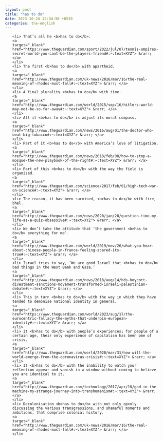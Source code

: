 ```yaml
---
layout: post
title: "has to do"
date: 2023-10-26 12:34:56 +0530
categories: the-english
---
```

<ol>

    <li> That’s all he <b>has to do</b>.
    <a 
    target="_blank" 
    href="https://www.theguardian.com/sport/2022/jul/07/tennis-umpires-secret-world-you-cant-be-the-players-friend#:~:text=XYZ"> &rarr; </a>
    </li>
    <li> The first <b>has to do</b> with apartheid.
    <a 
    target="_blank" 
    href="http://www.theguardian.com/uk-news/2016/mar/16/the-real-meaning-of-rhodes-must-fall#:~:text=XYZ"> &rarr; </a>
    </li>
    <li> A final plurality <b>has to do</b> with time.
    <a 
    target="_blank" 
    href="http://www.theguardian.com/world/2015/sep/16/hitlers-world-may-not-be-so-far-away#:~:text=XYZ"> &rarr; </a>
    </li>
    <li> All it <b>has to do</b> is adjust its moral compass.
    <a 
    target="_blank" 
    href="http://www.theguardian.com/news/2016/aug/01/the-doctor-who-beat-big-tobacco#:~:text=XYZ"> &rarr; </a>
    </li>
    <li> Part of it <b>has to do</b> with America’s love of litigation.
    <a 
    target="_blank" 
    href="http://www.theguardian.com/news/2018/feb/08/how-to-stop-a-mosque-the-new-playbook-of-the-right#:~:text=XYZ"> &rarr; </a>
    </li>
    <li> Part of this <b>has to do</b> with the way the field is organised.
    <a 
    target="_blank" 
    href="http://www.theguardian.com/science/2017/feb/01/high-tech-war-on-science#:~:text=XYZ"> &rarr; </a>
    </li>
    <li> The reason, it has been surmised, <b>has to do</b> with fire, bhel.
    <a 
    target="_blank" 
    href="http://www.theguardian.com/news/2020/jan/28/question-time-my-life-as-a-quiz-obsessive#:~:text=XYZ"> &rarr; </a>
    </li>
    <li> We don’t take the attitude that ‘the government <b>has to do</b> everything for me’.
    <a 
    target="_blank" 
    href="http://www.theguardian.com/world/2019/nov/26/what-you-hear-about-chinese-people-in-france-feeling-scared-its-true#:~:text=XYZ"> &rarr; </a>
    </li>
    <li> Israel tries to say, ‘We are good Israel that <b>has to do</b> bad things in the West Bank and Gaza.’
    <a 
    target="_blank" 
    href="http://www.theguardian.com/news/2018/aug/14/bds-boycott-divestment-sanctions-movement-transformed-israeli-palestinian-debate#:~:text=XYZ"> &rarr; </a>
    </li>
    <li> This in turn <b>has to do</b> with the way in which they have tended to demonise national identity in general.
    <a 
    target="_blank" 
    href="https://www.theguardian.com/world/2023/aug/17/the-eurocentric-fallacy-the-myths-that-underpin-european-identity#:~:text=XYZ"> &rarr; </a>
    </li>
    <li> It <b>has to do</b> with people’s experiences; for people of a certain age, their only experience of capitalism has been one of crisis.
    <a 
    target="_blank" 
    href="http://www.theguardian.com/world/2020/mar/31/how-will-the-world-emerge-from-the-coronavirus-crisis#:~:text=XYZ"> &rarr; </a>
    </li>
    <li> It <b>has to do</b> with the inability to watch your reflection appear and vanish in a window without coming to believe you are identical to it.
    <a 
    target="_blank" 
    href="http://www.theguardian.com/technology/2017/apr/18/god-in-the-machine-my-strange-journey-into-transhumanism#:~:text=XYZ"> &rarr; </a>
    </li>
    <li> Decolonisation <b>has to do</b> with not only openly discussing the various transgressions, and shameful moments and ambitions, that comprise colonial history.
    <a 
    target="_blank" 
    href="http://www.theguardian.com/uk-news/2016/mar/16/the-real-meaning-of-rhodes-must-fall#:~:text=XYZ"> &rarr; </a>
    </li>
